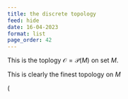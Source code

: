 ```yaml
---
title: the discrete topology
feed: hide
date: 16-04-2023
format: list
page_order: 42
---
```



This is the toplogy $\mathcal O = \mathcal P(M)$ on set $M$.

This is clearly the finest topology on $M$

\(